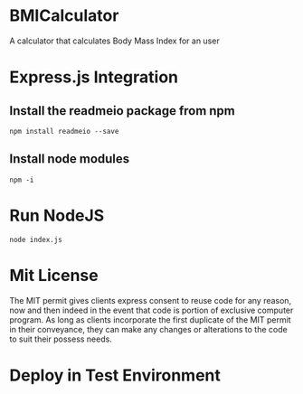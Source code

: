 # BMICalculator

A calculator that calculates Body Mass Index for an user

# Express.js Integration

## Install the readmeio package from npm

```
npm install readmeio --save
```

## Install node modules

```
npm -i
```

# Run NodeJS

```
node index.js
```

# Mit License

The MIT permit gives clients express consent to reuse code for any reason, now and then indeed in the event that code is portion of exclusive computer program. As long as clients incorporate the first duplicate of the MIT permit in their conveyance, they can make any changes or alterations to the code to suit their possess needs.

# Deploy in Test Environment
